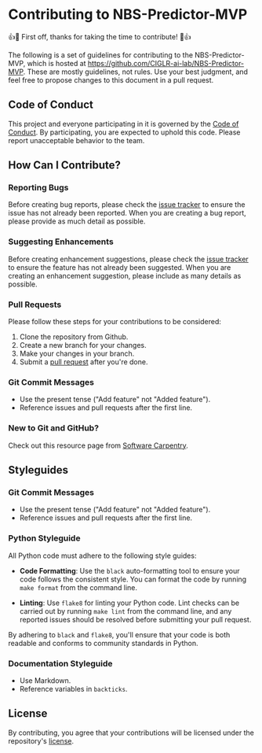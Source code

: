 # Contributing to NBS-Predictor-MVP

👍🎉 First off, thanks for taking the time to contribute! 🎉👍

The following is a set of guidelines for contributing to the NBS-Predictor-MVP, which is hosted
at https://github.com/CIGLR-ai-lab/NBS-Predictor-MVP. These are mostly guidelines, not rules. Use your best judgment,
and feel free to propose changes to this document in a pull request.

## Code of Conduct

This project and everyone participating in it is governed by the [Code of Conduct](CODE_OF_CONDUCT.md). By
participating, you are expected to uphold this code. Please report unacceptable behavior to the team.

## How Can I Contribute?

### Reporting Bugs

Before creating bug reports, please check the [issue tracker](https://github.com/CIGLR-ai-lab/NBS-Predictor-MVP/issues)
to ensure the issue has not already been reported. When you are creating a bug report, please provide as much detail as
possible.

### Suggesting Enhancements

Before creating enhancement suggestions, please check
the [issue tracker](https://github.com/CIGLR-ai-lab/NBS-Predictor-MVP/issues) to ensure the feature has not already been
suggested. When you are creating an enhancement suggestion, please include as many details as possible.

### Pull Requests

Please follow these steps for your contributions to be considered:

1. Clone the repository from Github.
2. Create a new branch for your changes.
3. Make your changes in your branch.
4. Submit a [pull request](https://github.com/CIGLR-ai-lab/NBS-Predictor-MVP/pulls) after you're done.

### Git Commit Messages

- Use the present tense ("Add feature" not "Added feature").
- Reference issues and pull requests after the first line.

### New to Git and GitHub?

Check out this resource page from [Software Carpentry](https://swcarpentry.github.io/git-novice/).

## Styleguides

### Git Commit Messages

- Use the present tense ("Add feature" not "Added feature").
- Reference issues and pull requests after the first line.

### Python Styleguide

All Python code must adhere to the following style guides:

- **Code Formatting**: Use the `black` auto-formatting tool to ensure your code follows the consistent style. You can
  format the code by running `make format` from the command line.

- **Linting**: Use `flake8` for linting your Python code. Lint checks can be carried out by running `make lint` from the
  command line, and any reported issues should be resolved before submitting your pull request.

By adhering to `black` and `flake8`, you'll ensure that your code is both readable and conforms to community standards
in Python.

### Documentation Styleguide

- Use Markdown.
- Reference variables in `backticks`.

## License

By contributing, you agree that your contributions will be licensed under the
repository's [license](https://github.com/CIGLR-ai-lab/NBS-Predictor-MVP/blob/main/LICENSE).
